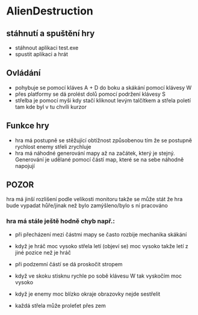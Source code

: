 # AlienDestruction

## stáhnutí a spuštění hry
* stáhnout aplikaci test.exe
* spustit aplikaci a hrát

## Ovládání
* pohybuje se pomocí kláves A + D do boku a skákání pomocí klávesy W 
* přes platformy se dá prolést dolů pomocí podržení klávesy S
* střelba je pomocí myši kdy stačí kliknout levým talčítkem a střela poletí tam kde byl v tu chvíli kurzor

## Funkce hry

* hra má postupně se stěžující obtížnost způsobenou tím že se postupně rychlost enemy střeli zrychluje
* hra má náhodné generování mapy až na začátek, který je stejný. Generování je udělané pomocí částí map, které se na sebe náhodně napojují

## POZOR
hra má jinší rozlišení podle velikosti monitoru takže se může stát že hra bude vypadat hůře/jinak než bylo zamýšleno/bylo s ní pracováno
### hra má stále ještě hodně chyb např.:
* při přecházení mezi částmi mapy se často rozbije mechanika skákání
* když je hráč moc vysoko střela letí (objeví se) moc vysoko takže letí z jiné pozice než je hráč
* při podzemní částí se dá proskočit stropem
* když ve skoku stisknu rychle po sobě klávesu W tak vyskočím moc vysoko
* když je enemy moc blízko okraje obrazovky nejde sestřelit
* každá střela může proleťet přes zem

  ## 
